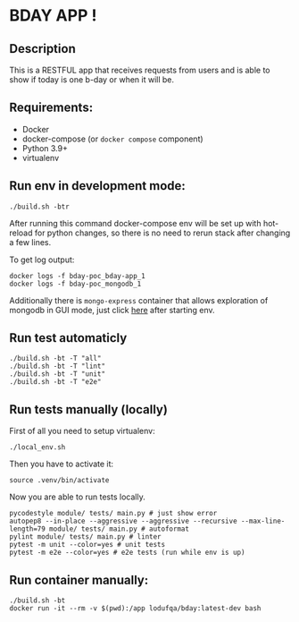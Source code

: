 # BDAY APP !

## Description

This is a RESTFUL app that receives requests from users and is able to show if today is one b-day or when it will be.

## Requirements:

* Docker
* docker-compose (or `docker compose` component)
* Python 3.9+
* virtualenv


## Run env in development mode:

```
./build.sh -btr
```

After running this command docker-compose env will be set up with hot-reload for python changes, so there is no need to rerun stack after changing a few lines.

To get log output:

```
docker logs -f bday-poc_bday-app_1
docker logs -f bday-poc_mongodb_1
```

Additionally there is `mongo-express` container that allows exploration of mongodb in GUI mode, just click [here](http://localhost:8081/) after starting env.


## Run test automaticly

```
./build.sh -bt -T "all"
./build.sh -bt -T "lint"
./build.sh -bt -T "unit"
./build.sh -bt -T "e2e"
```

## Run tests manually (locally)

First of all you need to setup virtualenv:

```
./local_env.sh
```

Then you have to activate it:

```
source .venv/bin/activate
```

Now you are able to run tests locally.

```
pycodestyle module/ tests/ main.py # just show error
autopep8 --in-place --aggressive --aggressive --recursive --max-line-length=79 module/ tests/ main.py # autoformat
pylint module/ tests/ main.py # linter
pytest -m unit --color=yes # unit tests
pytest -m e2e --color=yes # e2e tests (run while env is up)
```

## Run container manually:

```
./build.sh -bt
docker run -it --rm -v $(pwd):/app lodufqa/bday:latest-dev bash
```
